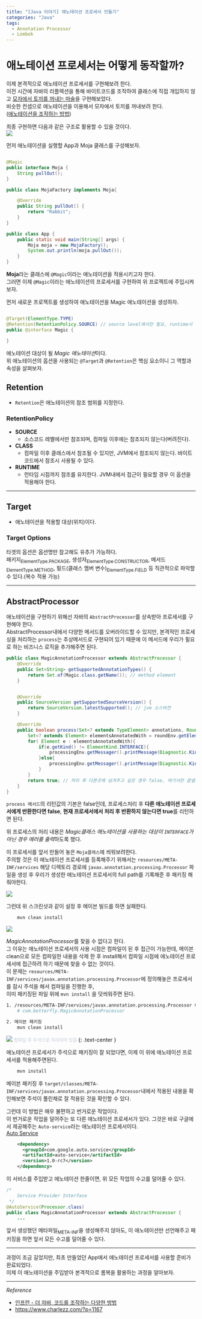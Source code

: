 ```yaml
---
title: "[Java 이야기] 애노테이션 프로세서 만들기"  
categories: "Java"
tags:
  - Annotation Processor
  - Lombok
---
```


# 애노테이션 프로세서는 어떻게 동작할까?  
이제 본격적으로 애노테이션 프로세서를 구현해보려 한다.  
이전 시간에 자바의 리플렉션을 통해 바이트코드를 조작하여 클래스에 직접 개입하지 않고 [모자에서 토끼를 꺼내는 마술](https://better-dev.netlify.app/java/2020/07/28/thejava_5/)을 구현해보았다.  
비슷한 컨셉으로 애노테이션을 이용해서 모자에서 토끼를 꺼내보려 한다.  
([애노테이션을 조작하는 방법](https://better-dev.netlify.app/java/2020/08/20/thejava_8/#more))

최종 구현하면 다음과 같은 구조로 활용할 수 있을 것이다.  
![](/assets/images/study/dev/2020/theJava/17_annotation_dependency.png)

먼저 애노테이션을 실행할 App과 Moja 클래스를 구성해보자.

~~~java

@Magic
public interface Moja {
    String pullOut();
}

public class MojaFactory implements Moja{

    @Override
    public String pullOut() {
        return "Rabbit";
    }
}

public class App {
    public static void main(String[] args) {
        Moja moja = new MojaFactory();
        System.out.println(moja.pullOut());
    }
}
~~~

**Moja**라는 클래스에 `@Magic`이라는 애노테이션을 적용시키고자 한다.  
그러면 이제 `@Magic`이라는 애노테이션의 프로세서를 구현하여 위 프로젝트에 주입시켜보자.

먼저 새로운 프로젝트를 생성하여 애노테이션을 Magic 애노테이션을 생성하자.

~~~java

@Target(ElementType.TYPE)
@Retention(RetentionPolicy.SOURCE) // source level에서만 필요, runtime시 필요없음
public @interface Magic {

}

~~~

애노테이션 대상이 될 *Magic 애노테이션*이다.  
위 애노테이션의 옵션을 사용되는 `@Target`과 `@Retention`은 핵심 요소이니 그 역할과 속성을 살펴보자.

## Retention  
- `Retention`은 애노테이션의 참조 범위를 지정한다.

### RetentionPolicy  
- **SOURCE**
  - 소스코드 레벨에서만 참조되며, 컴파일 이후에는 참조되지 않는다(버려진다).
- **CLASS**
  - 컴파일 이후 클래스에서 참조될 수 있지만, JVM에서 참조되지 않는다. 바이트코드에서 참조시 사용될 수 있다.
- **RUNTIME**
  - 런타임 시점까지 참조를 유지한다. JVM내에서 접근이 필요할 경우 이 옵션을 적용해야 한다.

---

## Target  
- 애노테이션을 적용할 대상(위치)이다.

### Target Options  
타겟의 옵션은 옵션명만 참고해도 유추가 가능하다.  
패키지<sub>ElementType.PACKAGE</sub>, 생성자<sub>ElementType.CONSTRUCTOR</sub>, 메서드<sub>ElementType.METHOD</sub>, 필드(클래스 멤버 변수)<sub>ElementType.FIELD</sub> 등 직관적으로 파악할 수 있다.(복수 적용 가능)

---

## AbstractProcessor
애노테이션을 구현하기 위해선 자바의 `AbstractProcessor`를 상속받아 프로세서를 구현해야 한다.  
AbstractProcessor내에서 다양한 메서드를 오버라이드할 수 있지만, 본격적인 프로세싱을 처리하는 `process`는 추상메서드로 구현되어 있기 때문에 이 메서드에 우리가 필요로 하는 비즈니스 로직을 추가해주면 된다.

~~~java
public class MagicAnnotationProcessor extends AbstractProcessor {
    @Override
    public Set<String> getSupportedAnnotationTypes() {
        return Set.of(Magic.class.getName()); // method element
    }


    @Override
    public SourceVersion getSupportedSourceVersion() {
        return SourceVersion.latestSupported(); // jvm 소스버전
    }

    @Override
    public boolean process(Set<? extends TypeElement> annotations, RoundEnvironment roundEnv) {
        Set<? extends Element> elementsAnnotatedWith = roundEnv.getElementsAnnotatedWith(Magic.class);
        for( Element e : elementsAnnotatedWith){
            if(e.getKind() != ElementKind.INTERFACE){
                processingEnv.getMessager().printMessage(Diagnostic.Kind.ERROR, "Magic annotation cant not be casted." + e.getSimpleName());
            }else{
                processingEnv.getMessager().printMessage(Diagnostic.Kind.NOTE, "Processing " + e.getSimpleName());
            }
        }
        return true; // 처리 후 다른곳에 넘겨주고 싶은 경우 false, 여기서만 끝낼거면 true
    }
}
~~~

`process 메서드`의 리턴값의 기본은 false인데, 프로세스처리 후 **다른 애노테이션 프로세서에게 반환한다면 false**, **현재 프로세서에서 처리 후 반환하지 않는다면 true**를 리턴하면 된다.

위 프로세스의 처리 내용은 *Magic클래스 애노테이션을 사용하는 대상이 `INTERFACE`가 아닌 경우 에러를 출력*하도록 했다.

이 프로세서를 앞서 만들어 놓은 `Moja클래스`에 씌워보려한다.  
주의할 것은 이 애노테이션 프로세서를 등록해주기 위해서는 `resources/META-INF/services` 해당 디렉토리 경로에 `javax.annotation.processing.Processor` 파일을 생성 후 우리가 생성한 애노테이션 프로세서의 full path를 기록해준 후 패키징 해줘야한다.

![](/assets/images/study/dev/2020/theJava/17_processor_meta.png)

그런데 위 스크린샷과 같이 설정 후 메이븐 빌드를 하면 실패한다.

~~~bash
    mvn clean install
~~~

![](/assets/images/study/dev/2020/theJava/17_processor_build.png)

*MagicAnnotationProcessor*를 찾을 수 없다고 한다.  
그 이유는 애노테이션 프로세서의 사용 시점은 컴파일이 된 후 접근이 가능한데, 메이븐 clean으로 모든 컴파일한 내용을 삭제 한 후 install해서 컴파일 시점에 애노테이션 프로세서에 접근하려 하기 때문에 찾을 수 없는 것이다.  
이 문제는 `resources/META-INF/services/javax.annotation.processing.Processor`에 정의해놓은 프로세서를 잠시 주석을 해서 컴파일을 진행한 후,  
이미 패키징된 파일 위에 `mvn install` 을 덧씌워주면 된다.

~~~bash
1. /resources/META-INF/services/javax.annotation.processing.Processor 내용을 주석
    # com.betterfly.MagicAnnotationProcessor

2. 메이븐 패키징
    mvn clean install
~~~

![](/assets/images/study/dev/2020/theJava/17_processor_meta_temp.png)
<span style="color:#c2c9d4; font-size: 12px;"> 컴파일 후 주석으로 처리되어 있음 </span>
{: .text-center }

애노테이션 프로세서가 주석으로 패키징이 잘 되었다면, 이제 이 위에 애노테이션 프로세서를 적용해주면된다.

~~~bash
    mvn install
~~~

메이븐 패키징 후 `target/classes/META-INF/services/javax.annotation.processing.Processor`내에서 적용된 내용을 확인해보면 주석이 풀린채로 잘 적용된 것을 확인할 수 있다.

그런데 이 방법은 매우 불편하고 번거로운 작업이다.  
이 번거로운 작업을 덜어주는 또 다른 애노테이션 프로세서가 있다. 그것은 바로 구글에서 제공해주는 `Auto-service`라는 애노테이션 프로세서이다.  
[Auto Service](https://github.com/google/auto)

~~~xml
    <dependency>
      <groupId>com.google.auto.service</groupId>
      <artifactId>auto-service</artifactId>
      <version>1.0-rc7</version>
    </dependency>
~~~

이 서비스를 주입받고 애노테이션 한줄이면, 위 모든 작업의 수고를 덜어줄 수 있다.

~~~java
/*
    Service Provider Interface
 */
@AutoService(Processor.class)
public class MagicAnnotationProcessor extends AbstractProcessor {
    ...
~~~

앞서 생성했던 메타파일<sub>META-INF</sub>을 생성해주지 않아도, 이 애노테이션만 선언해주고 패키징을 하면 앞서 모든 수고를 덜어줄 수 있다.

---

과정이 조금 길었지만, 최초 만들었던 App에서 애노테이션 프로세서를 사용할 준비가 완료되었다.  
이제 이 애노테이션을 주입받아 본격적으로 롬복을 활용하는 과정을 알아보자.

---

*Reference*
- [인프런 - 더 자바, 코드를 조작하는 다양한 방법](https://www.inflearn.com/course/the-java-code-manipulation)
- https://www.charlezz.com/?p=1167
